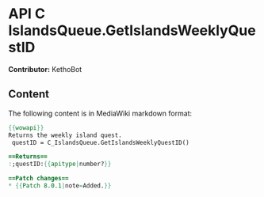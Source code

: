 # API C IslandsQueue.GetIslandsWeeklyQuestID

**Contributor:** KethoBot

## Content

The following content is in MediaWiki markdown format:

```mediawiki
{{wowapi}}
Returns the weekly island quest.
 questID = C_IslandsQueue.GetIslandsWeeklyQuestID()

==Returns==
:;questID:{{apitype|number?}}

==Patch changes==
* {{Patch 8.0.1|note=Added.}}
```